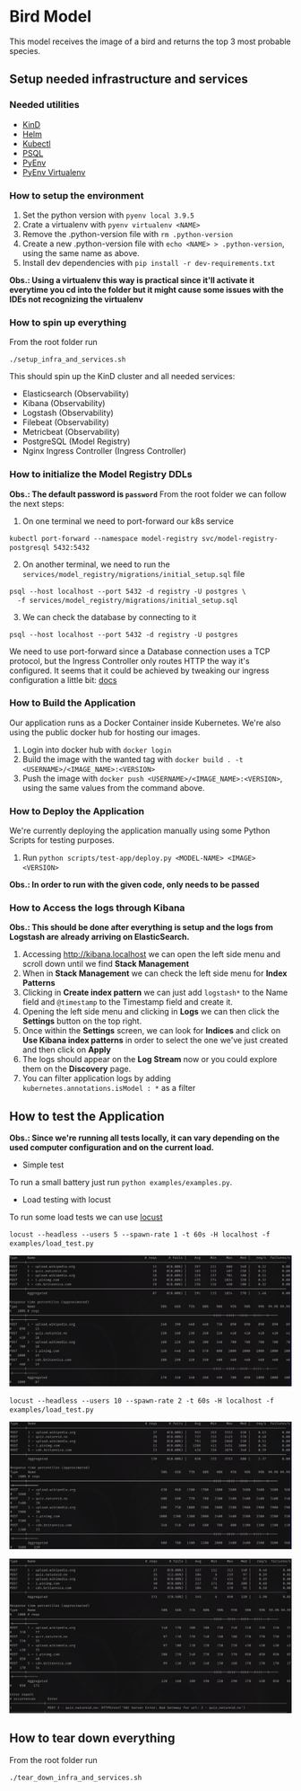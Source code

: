 # Bird Model
This model receives the image of a bird and returns the top 3 most probable species.

## Setup needed infrastructure and services

### Needed utilities

* [KinD](https://kind.sigs.k8s.io/)
* [Helm](https://helm.sh/)
* [Kubectl](https://kubernetes.io/docs/tasks/tools/#kubectl)
* [PSQL](https://www.postgresql.org/docs/current/app-psql.html)
* [PyEnv](https://github.com/pyenv/pyenv)
* [PyEnv Virtualenv](https://github.com/pyenv/pyenv-virtualenv)

### How to setup the environment

1. Set the python version with `pyenv local 3.9.5`
2. Crate a virtualenv with `pyenv virtualenv <NAME>`
3. Remove the .python-version file with `rm .python-version`
4. Create a new .python-version file with `echo <NAME> > .python-version`, using the same name as above.
5. Install dev dependencies with `pip install -r dev-requirements.txt`

**Obs.: Using a virtualenv this way is practical since it'll activate it everytime you cd into the folder but it might cause some issues with the IDEs not recognizing the virtualenv**

### How to spin up everything

From the root folder run

```shell
./setup_infra_and_services.sh
```

This should spin up the KinD cluster and all needed services:
  * Elasticsearch (Observability)
  * Kibana (Observability)
  * Logstash (Observability)
  * Filebeat (Observability)
  * Metricbeat (Observability)
  * PostgreSQL (Model Registry)
  * Nginx Ingress Controller (Ingress Controller)

### How to initialize the Model Registry DDLs

**Obs.: The default password is `password`**
From the root folder we can follow the next steps:

  1. On one terminal we need to port-forward our k8s service

```shell
kubectl port-forward --namespace model-registry svc/model-registry-postgresql 5432:5432
```
  2. On another terminal, we need to run the `services/model_registry/migrations/initial_setup.sql` file

```shell
psql --host localhost --port 5432 -d registry -U postgres \
  -f services/model_registry/migrations/initial_setup.sql
```
  3. We can check the database by connecting to it

```shell
psql --host localhost --port 5432 -d registry -U postgres
```

We need to use port-forward since a Database connection uses a TCP protocol, but the Ingress Controller only routes HTTP the way it's configured. It seems that it could be achieved by tweaking our ingress configuration a little bit: [docs](https://kubernetes.github.io/ingress-nginx/user-guide/exposing-tcp-udp-services/)

### How to Build the Application
Our application runs as a Docker Container inside Kubernetes. We're also using the public docker hub for hosting our images.

1. Login into docker hub with `docker login`
2. Build the image with the wanted tag with `docker build . -t <USERNAME>/<IMAGE_NAME>:<VERSION>`
3. Push the image with `docker push <USERNAME>/<IMAGE_NAME>:<VERSION>`, using the same values from the command above.

### How to Deploy the Application

We're currently deploying the application manually using some Python Scripts for testing purposes.

1. Run `python scripts/test-app/deploy.py <MODEL-NAME> <IMAGE> <VERSION>`

**Obs.: In order to run with the given code, only <MODEL-NAME> needs to be passed**

### How to Access the logs through Kibana

**Obs.: This should be done after everything is setup and the logs from Logstash are already arriving on ElasticSearch.**

1. Accessing <http://kibana.localhost> we can open the left side menu and scroll down until we find **Stack Management**
2. When in **Stack Management** we can check the left side menu for **Index Patterns**
3. Clicking in **Create index pattern** we can just add `logstash*` to the Name field and `@timestamp` to the Timestamp field and create it.
4. Opening the left side menu and clicking in **Logs** we can then click the **Settings** button on the top right.
5. Once within the **Settings** screen, we can look for **Indices** and click on **Use Kibana index patterns** in order to select the one we've just created and then click on **Apply**
6. The logs should appear on the **Log Stream** now or you could explore them on the **Discovery** page.
7. You can filter application logs by adding `kubernetes.annotations.isModel : *` as a filter

## How to test the Application

**Obs.: Since we're running all tests locally, it can vary depending on the used computer configuration and on the current load.**

* Simple test

To run a small battery just run `python examples/examples.py`.

* Load testing with locust

To run some load tests we can use [locust](https://locust.io/)

```shell
locust --headless --users 5 --spawn-rate 1 -t 60s -H localhost -f examples/load_test.py
```

![Results](assets/locust_5_users_1_spawn_60_seconds_1_pod.jpg)

```shell
locust --headless --users 10 --spawn-rate 2 -t 60s -H localhost -f examples/load_test.py
```

![Results with 1 pod](assets/locust_10_users_2_spawn_60_seconds_1_pod.jpg)

![Results with 2 pods](assets/locust_10_users_2_spawn_60_seconds_2_pods.jpg)

## How to tear down everything

From the root folder run

```shell
./tear_down_infra_and_services.sh
```
